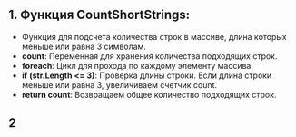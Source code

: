 ## 1. Функция CountShortStrings:
- Функция для подсчета количества строк в массиве, длина которых меньше или равна 3 символам.
- **count**: Переменная для хранения количества подходящих строк.
- **foreach**: Цикл для прохода по каждому элементу массива.
- **if (str.Length <= 3)**: Проверка длины строки. Если длина строки меньше или равна 3, увеличиваем счетчик count.
- **return count**: Возвращаем общее количество подходящих строк.

## 2